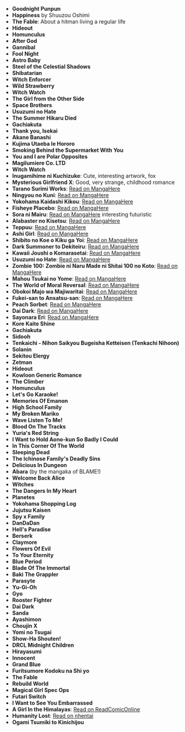 - **Goodnight Punpun**
- **Happiness** by Shuuzou Oshimi
- **The Fable**: About a hitman living a regular life
- **Hideout**
- **Homunculus**
- **After God**
- **Gannibal**
- **Fool Night**
- **Astro Baby**
- **Steel of the Celestial Shadows**
- **Shibatarian**
- **Witch Enforcer**
- **Wild Strawberry**
- **Witch Watch**
- **The Girl from the Other Side**
- **Space Brothers**
- **Usuzumi no Hate**
- **The Summer Hikaru Died**
- **Gachiakuta**
- **Thank you, Isekai**
- **Akane Banashi**
- **Kujima Utaeba Ie Hororo**
- **Smoking Behind the Supermarket With You**
- **You and I are Polar Opposites**
- **Magilumiere Co. LTD**
- **Witch Watch**
- **Inugamihime ni Kuchizuke**: Cute, interesting artwork, fox
- **Mysterious Girlfriend X**: Good, very strange, childhood romance
- **Tarano Surimi Works**: [Read on MangaHere](https://www.mangahere.cc/manga/tarano_surimi_works/)
- **Ningyou no Kuni**: [Read on MangaHere](https://www.mangahere.cc/manga/ningyou_no_kuni/)
- **Yokohama Kaidashi Kikou**: [Read on MangaHere](https://www.mangahere.cc/manga/yokohama_kaidashi_kikou/)
- **Fisheye Placebo**: [Read on MangaHere](https://www.mangahere.cc/manga/fisheye_placebo/)
- **Sora ni Mairu**: [Read on MangaHere](https://www.mangahere.cc/manga/sora_ni_mairu/) interesting futuristic
- **Alabaster no Kisetsu**: [Read on MangaHere](https://www.mangahere.cc/manga/alabaster_no_kisetsu/)
- **Teppuu**: [Read on MangaHere](https://www.mangahere.cc/manga/teppuu/)
- **Ashi Girl**: [Read on MangaHere](https://www.mangahere.cc/manga/ashi_girl/)
- **Shibito no Koe o Kiku ga Yoi**: [Read on MangaHere](https://www.mangahere.cc/manga/shibito_no_koe_o_kiku_ga_yoi/)
- **Dark Summoner to Dekiteiru**: [Read on MangaHere](https://www.mangahere.cc/manga/dark_summoner_to_dekiteiru/)
- **Kawaii Joushi o Komarasetai**: [Read on MangaHere](https://www.mangahere.cc/manga/kawaii_joushi_o_komarasetai/)
- **Usuzumi no Hate**: [Read on MangaHere](https://www.mangahere.cc/manga/usuzumi_no_hate/)
- **Zombie 100: Zombie ni Naru Made ni Shitai 100 no Koto**: [Read on MangaHere](https://www.mangahere.cc/manga/zombie_100_zombie_ni_naru_made_ni_shitai_100_no_koto/)
- **Mahou Tsukai no Yome**: [Read on MangaHere](https://www.mangahere.cc/manga/mahou_tsukai_no_yome/)
- **The World of Moral Reversal**: [Read on MangaHere](https://www.mangahere.cc/manga/the_world_of_moral_reversal/)
- **Obokoi Majo wa Majiwaritai**: [Read on MangaHere](https://www.mangahere.cc/manga/obokoi_majo_wa_majiwaritai/)
- **Fukei-san to Ansatsu-san**: [Read on MangaHere](https://www.mangahere.cc/manga/fukei_san_to_ansatsu_san/)
- **Peach Sorbet**: [Read on MangaHere](https://www.mangahere.cc/manga/peach_sorbet/)
- **Dai Dark**: [Read on MangaHere](https://www.mangahere.cc/manga/dai_dark/)
- **Sayonara Eri**: [Read on MangaHere](https://www.mangahere.cc/manga/sayonara_eri/)
- **Kore Kaite Shine**
- **Gachiakuta**
- **Sidooh**
- **Tenkaichi - Nihon Saikyou Bugeisha Ketteisen (Tenkachi Nihoon)**
- **Solanin**
- **Sekitou Elergy**
- **Zetman**
- **Hideout**
- **Kowloon Generic Romance**
- **The Climber**
- **Homunculus**
- **Let's Go Karaoke!**
- **Memories Of Emanon**
- **High School Family**
- **My Broken Mariko**
- **Wave Listen To Me!**
- **Blood On The Tracks**
- **Yuria's Red String**
- **I Want to Hold Aono-kun So Badly I Could**
- **In This Corner Of The World**
- **Sleeping Dead**
- **The Ichinose Family's Deadly Sins**
- **Delicious In Dungeon**
- **Abara** (by the mangaka of BLAME!)
- **Welcome Back Alice**
- **Witches**
- **The Dangers In My Heart**
- **Planetes**
- **Yokohama Shopping Log**
- **Jujutsu Kaisen**
- **Spy x Family**
- **DanDaDan**
- **Hell's Paradise**
- **Berserk**
- **Claymore**
- **Flowers Of Evil**
- **To Your Eternity**
- **Blue Period**
- **Blade Of The Immortal**
- **Baki The Grappler**
- **Parasyte**
- **Yu-Gi-Oh**
- **Gyo**
- **Rooster Fighter**
- **Dai Dark**
- **Sanda**
- **Ayashimon**
- **Choujin X**
- **Yomi no Tsugai**
- **Show-Ha Shouten!**
- **DRCL Midnight Children**
- **Hirayasumi**
- **Innocent**
- **Grand Blue**
- **Furitsumore Kodoku na Shi yo**
- **The Fable**
- **Rebuild World**
- **Magical Girl Spec Ops**
- **Futari Switch**
- **I Want to See You Embarrassed**
- **A Girl In the Himalayas**: [Read on ReadComicOnline](https://readcomiconline.li/Comic/A-Girl-In-the-Himalayas/TPB-Part-1?id=181163#1)
- **Humanity Lost**: [Read on nhentai](https://nhentai.net/g/475738/40/)
- **Ogami Tsumiki to Kinichijou**
